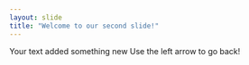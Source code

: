 ```yaml
---
layout: slide
title: "Welcome to our second slide!"
---
```

Your text added something new
Use the left arrow to go back!

